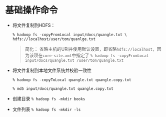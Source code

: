 # 基础操作命令
- 将文件复制到HDFS：

  `% hadoop fs -copyFromLocal input/docs/quangle.txt \ hdfs://localhost/user/tom/quanlge.txt`
  > 简化： 省略主机的URI并使用默认设置，即省略`hdfs://localhost`，因为该项在`core-site.xml`中指定了
  > `% hadoop fs -copyFromLocal input/docs/quangle.txt /user/tom/quangle.txt`

- 将文件复制到本地文件系统并校验一致性

  `% hadoop fs -copyToLocal quangle.txt quangle.copy.txt`

  `% md5 input/docs/quangle.txt quangle.copy.txt`

- 创建目录
  `% hadoop fs -mkdir books`

- 文件列表
  `% hadoop fs -mkdir -ls`
